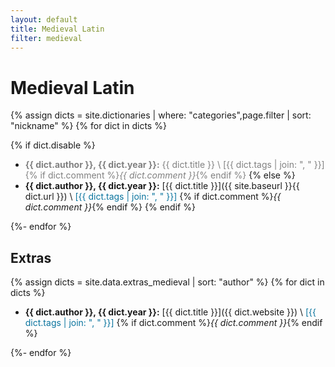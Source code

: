 ```yaml
---
layout: default
title: Medieval Latin
filter: medieval
---
```


# Medieval Latin

{% assign dicts = site.dictionaries | where: "categories",page.filter | sort: "nickname" %}
{% for dict in dicts %}

{% if dict.disable %}
* <span style="color: grey;">**{{ dict.author }}, {{ dict.year }}:** {{ dict.title }} \\
  [{{ dict.tags | join: ", " }}] {% if dict.comment %}_{{ dict.comment }}_{% endif %}</span>
{% else %}
* **{{ dict.author }}, {{ dict.year }}:** [{{ dict.title }}]({{ site.baseurl }}{{ dict.url }}) \\
  <span style="color: #0A749E;">[{{ dict.tags | join: ", " }}]</span> {% if dict.comment %}_{{ dict.comment }}_{% endif %}
{% endif %}

{%- endfor %}


## Extras

{% assign dicts = site.data.extras_medieval | sort: "author" %}
{% for dict in dicts %}

* **{{ dict.author }}, {{ dict.year }}:** [{{ dict.title }}]({{ dict.website }}) \\
  <span style="color: #0A749E;">[{{ dict.tags | join: ", " }}]</span> {% if dict.comment %}_{{ dict.comment }}_{% endif %}

{%- endfor %}
